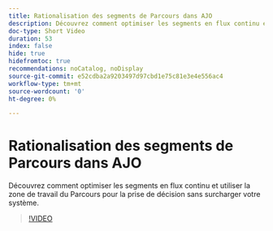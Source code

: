 ```yaml
---
title: Rationalisation des segments de Parcours dans AJO
description: Découvrez comment optimiser les segments en flux continu et utiliser la zone de travail du Parcours pour la prise de décision sans surcharger votre système.
doc-type: Short Video
duration: 53
index: false
hide: true
hidefromtoc: true
recommendations: noCatalog, noDisplay
source-git-commit: e52cdba2a9203497d97cbd1e75c81e3e4e556ac4
workflow-type: tm+mt
source-wordcount: '0'
ht-degree: 0%

---
```



# Rationalisation des segments de Parcours dans AJO

Découvrez comment optimiser les segments en flux continu et utiliser la zone de travail du Parcours pour la prise de décision sans surcharger votre système.

<!-- 62_S522_3442522_52_streamlining-journey-segments-in-ajo -->
>[!VIDEO](https://video.tv.adobe.com/v/3460455/?learn=on&enablevpops=true&captions=fre_fr)
